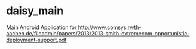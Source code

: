 daisy_main
==========

Main Android Application for http://www.comsys.rwth-aachen.de/fileadmin/papers/2013/2013-smith-extremecom-opportunistic-deployment-support.pdf
